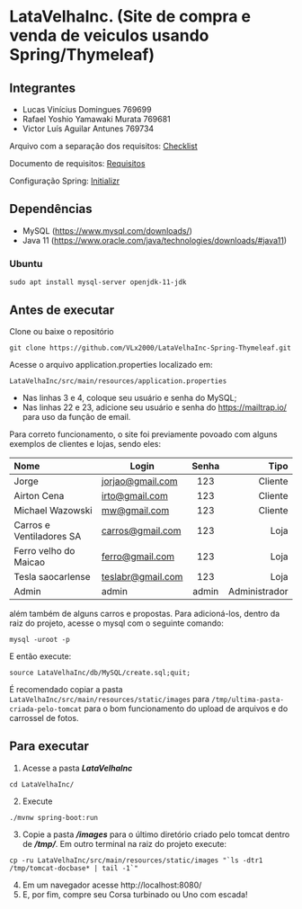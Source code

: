 # LataVelhaInc. (Site de compra e venda de veiculos usando Spring/Thymeleaf)

## Integrantes ##

- Lucas Vinícius Domingues 769699
- Rafael Yoshio Yamawaki Murata 769681
- Victor Luís Aguilar Antunes 769734

Arquivo com a separação dos requisitos:
[Checklist](doc/checklist.md)

Documento de requisitos:
[Requisitos](doc/Requisitos-A2.pdf)

Configuração Spring:
[Initializr](doc/spring-initializr.png)

## Dependências ###
- MySQL (https://www.mysql.com/downloads/)
- Java 11 (https://www.oracle.com/java/technologies/downloads/#java11)

### Ubuntu ###
```
sudo apt install mysql-server openjdk-11-jdk
```

## Antes de executar ##
Clone ou baixe o repositório
```
git clone https://github.com/VLx2000/LataVelhaInc-Spring-Thymeleaf.git
```
Acesse o arquivo application.properties localizado em:
```
LataVelhaInc/src/main/resources/application.properties
```
- Nas linhas 3 e 4, coloque seu usuário e senha do MySQL;
- Nas linhas 22 e 23, adicione seu usuário e senha do https://mailtrap.io/ para uso da função de email.

Para correto funcionamento, o site foi previamente povoado com alguns exemplos de clientes e lojas, sendo eles:

Nome | Login | Senha | Tipo
|:---|---|:---:|---:|
Jorge | jorjao@gmail.com | 123 | Cliente
Airton Cena | irto@gmail.com | 123 | Cliente
Michael Wazowski | mw@gmail.com | 123 | Cliente
Carros e Ventiladores SA | carros@gmail.com | 123 | Loja
Ferro velho do Maicao | ferro@gmail.com | 123 | Loja
Tesla saocarlense | teslabr@gmail.com | 123 | Loja
Admin | admin | admin | Administrador

além também de alguns carros e propostas.
Para adicioná-los, dentro da raiz do projeto, acesse o mysql com o seguinte comando:
```
mysql -uroot -p
```
E então execute:
```
source LataVelhaInc/db/MySQL/create.sql;quit;
```
É recomendado copiar a pasta ```LataVelhaInc/src/main/resources/static/images``` para ```/tmp/ultima-pasta-criada-pelo-tomcat``` para o bom funcionamento do upload de arquivos e do carrossel de fotos.

## Para executar ##
1) Acesse a pasta ***LataVelhaInc*** 
```
cd LataVelhaInc/
```
2) Execute
```
./mvnw spring-boot:run
```
3) Copie a pasta ***/images*** para o último diretório criado pelo tomcat dentro de ***/tmp/***. Em outro terminal na raiz do projeto execute:
```
cp -ru LataVelhaInc/src/main/resources/static/images "`ls -dtr1 /tmp/tomcat-docbase* | tail -1`"
```
4) Em um navegador acesse http://localhost:8080/
5) E, por fim, compre seu Corsa turbinado ou Uno com escada!
